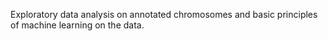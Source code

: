 Exploratory data analysis on annotated chromosomes and basic principles of machine learning on the data.
